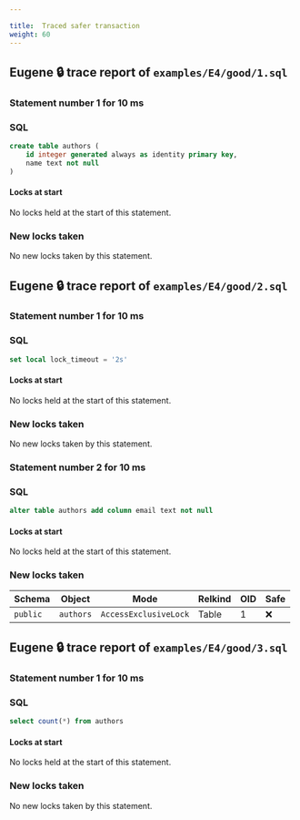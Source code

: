 ```yaml
---

title:  Traced safer transaction
weight: 60
---
```



## Eugene 🔒 trace report of `examples/E4/good/1.sql`

### Statement number 1 for 10 ms

### SQL

```sql
create table authors (
    id integer generated always as identity primary key,
    name text not null
)
```

#### Locks at start

No locks held at the start of this statement.

### New locks taken

No new locks taken by this statement.



## Eugene 🔒 trace report of `examples/E4/good/2.sql`

### Statement number 1 for 10 ms

### SQL

```sql
set local lock_timeout = '2s'
```

#### Locks at start

No locks held at the start of this statement.

### New locks taken

No new locks taken by this statement.


### Statement number 2 for 10 ms

### SQL

```sql
alter table authors add column email text not null
```

#### Locks at start

No locks held at the start of this statement.

### New locks taken

| Schema | Object | Mode | Relkind | OID | Safe |
|--------|--------|------|---------|-----|------|
| `public` | `authors` | `AccessExclusiveLock` | Table | 1 | ❌ |


## Eugene 🔒 trace report of `examples/E4/good/3.sql`

### Statement number 1 for 10 ms

### SQL

```sql
select count(*) from authors
```

#### Locks at start

No locks held at the start of this statement.

### New locks taken

No new locks taken by this statement.


